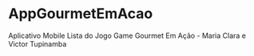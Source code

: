 # AppGourmetEmAcao
Aplicativo Mobile Lista do Jogo Game Gourmet Em Ação - Maria Clara e Victor Tupinamba
